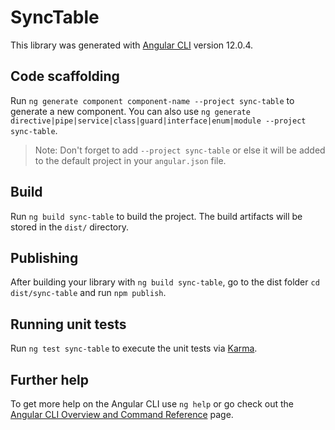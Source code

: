 # SyncTable

This library was generated with [Angular CLI](https://github.com/angular/angular-cli) version 12.0.4.

## Code scaffolding

Run `ng generate component component-name --project sync-table` to generate a new component. You can also use `ng generate directive|pipe|service|class|guard|interface|enum|module --project sync-table`.
> Note: Don't forget to add `--project sync-table` or else it will be added to the default project in your `angular.json` file. 

## Build

Run `ng build sync-table` to build the project. The build artifacts will be stored in the `dist/` directory.

## Publishing

After building your library with `ng build sync-table`, go to the dist folder `cd dist/sync-table` and run `npm publish`.

## Running unit tests

Run `ng test sync-table` to execute the unit tests via [Karma](https://karma-runner.github.io).

## Further help

To get more help on the Angular CLI use `ng help` or go check out the [Angular CLI Overview and Command Reference](https://angular.io/cli) page.
